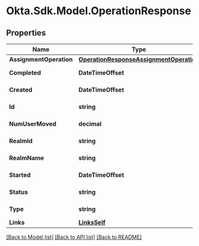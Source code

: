 # Okta.Sdk.Model.OperationResponse

## Properties

Name | Type | Description | Notes
------------ | ------------- | ------------- | -------------
**AssignmentOperation** | [**OperationResponseAssignmentOperation**](OperationResponseAssignmentOperation.md) |  | [optional] 
**Completed** | **DateTimeOffset** |  | [optional] [readonly] 
**Created** | **DateTimeOffset** |  | [optional] [readonly] 
**Id** | **string** |  | [optional] [readonly] 
**NumUserMoved** | **decimal** |  | [optional] [readonly] 
**RealmId** | **string** |  | [optional] [readonly] 
**RealmName** | **string** |  | [optional] [readonly] 
**Started** | **DateTimeOffset** |  | [optional] [readonly] 
**Status** | **string** |  | [optional] [readonly] 
**Type** | **string** |  | [optional] [readonly] 
**Links** | [**LinksSelf**](LinksSelf.md) |  | [optional] 

[[Back to Model list]](../README.md#documentation-for-models) [[Back to API list]](../README.md#documentation-for-api-endpoints) [[Back to README]](../README.md)

